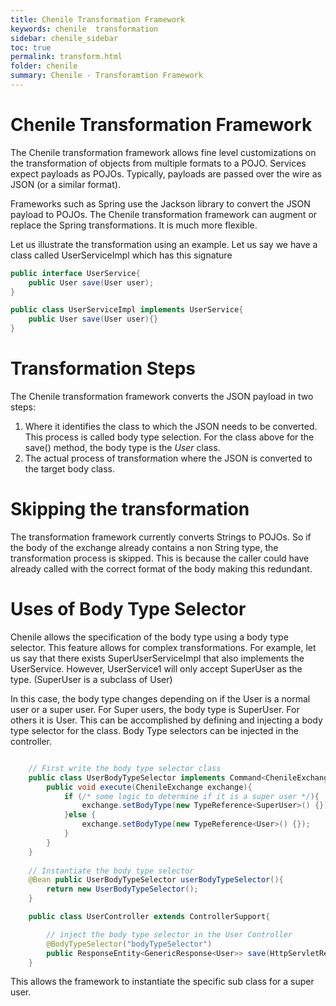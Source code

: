 ```yaml
---
title: Chenile Transformation Framework
keywords: chenile  transformation
sidebar: chenile_sidebar
toc: true
permalink: transform.html
folder: chenile
summary: Chenile - Transforamtion Framework
---
```

# Chenile Transformation Framework
The Chenile transformation framework allows fine level customizations on the transformation of objects from multiple formats to a POJO. Services expect payloads as POJOs. Typically, payloads are passed over the wire as JSON (or a similar format). 

Frameworks such as Spring use the Jackson library to convert the JSON payload to POJOs. The Chenile transformation framework can augment or replace the Spring transformations. It is much more flexible. 

Let us illustrate the transformation using an example. Let us say we have a class called UserServiceImpl which has this signature

```java
public interface UserService{
	public User save(User user);
}

public class UserServiceImpl implements UserService{
	public User save(User user){}
}

```

# Transformation Steps
The Chenile transformation framework converts the JSON payload in two steps:
1. Where it identifies the class to which the JSON needs to be converted. This process is called body type selection. For the class above for the save() method, the body type is the _User_ class. 
2. The actual process of transformation where the JSON is converted to the target body class.

# Skipping the transformation
The transformation framework currently converts Strings to POJOs. So if the body of the exchange already contains a non String type, the transformation process is skipped. This is because the caller could have already called with the correct format of the body making this redundant. 

# Uses of Body Type Selector
Chenile allows the specification of the body type using a body type selector. This feature allows for complex transformations. For example, let us say that there exists SuperUserServiceImpl that also implements the UserService. However, UserService1 will only accept SuperUser as the type. (SuperUser is a subclass of User)

In this case, the body type changes depending on if the User is a normal user or a super user. For Super users, the body type is SuperUser. For others it is User. This can be accomplished by defining and injecting a body type selector for the class. Body Type selectors can be injected in the controller. 

```java

	// First write the body type selector class
	public class UserBodyTypeSelector implements Command<ChenileExchange>{
		public void execute(ChenileExchange exchange){
			if (/* some logic to determine if it is a super user */){
				exchange.setBodyType(new TypeReference<SuperUser>() {});
			}else {
				exchange.setBodyType(new TypeReference<User>() {});
			}
		}
	}
	
	// Instantiate the body type selector
	@Bean public UserBodyTypeSelector userBodyTypeSelector(){
		return new UserBodyTypeSelector();
	}

	public class UserController extends ControllerSupport{

		// inject the body type selector in the User Controller 
		@BodyTypeSelector("bodyTypeSelector")
		public ResponseEntity<GenericResponse<User>> save(HttpServletRequest request,User user){}
	}
```  

This allows the framework to instantiate the specific sub class for a super user. 


